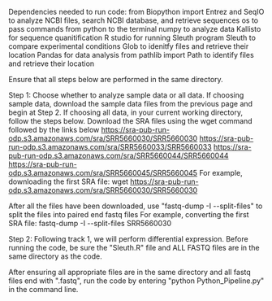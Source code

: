 Dependencies needed to run code:
from Biopython import Entrez and SeqIO to analyze NCBI files, search NCBI database, and retrieve sequences
os to pass commands from python to the terminal
numpy to analyze data
Kallisto for sequence quanitification
R studio for running Sleuth program
Sleuth to compare experimental conditions
Glob to idenitfy files and retrieve their location
Pandas for data analysis
from pathlib import Path to identify files and retrieve their location

Ensure that all steps below are performed in the same directory.

Step 1: Choose whether to analyze sample data or all data. If choosing sample data, download the sample data files from the previous page and begin at Step 2.
If choosing all data, in your current working directory, follow the steps below.
Download the SRA files using the wget command followed by the links below
https://sra-pub-run-odp.s3.amazonaws.com/sra/SRR5660030/SRR5660030
https://sra-pub-run-odp.s3.amazonaws.com/sra/SRR5660033/SRR5660033
https://sra-pub-run-odp.s3.amazonaws.com/sra/SRR5660044/SRR5660044
https://sra-pub-run-odp.s3.amazonaws.com/sra/SRR5660045/SRR5660045
For example, downloading the first SRA file: wget https://sra-pub-run-odp.s3.amazonaws.com/sra/SRR5660030/SRR5660030

After all the files have been downloaded, use "fastq-dump -I --split-files" to split the files into paired end fastq files
For example, converting the first SRA file: fastq-dump -I --split-files SRR5660030

Step 2: Following track 1, we will perform differential expression.
Before running the code, be sure the "Sleuth.R" file and ALL FASTQ files are in the same directory as the code.

After ensuring all appropriate files are in the same directory and all fastq files end with ".fastq", run the code by entering "python Python_Pipeline.py" in the command line.
